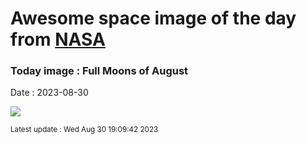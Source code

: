 
# Awesome space image of the day from [NASA](https://api.nasa.gov/)

### Today image : Full Moons of August
Date : 2023-08-30

![](https://apod.nasa.gov/apod/image/2308/GianniTumino_SturgeonMoon_Palette_JPG_LOGO_1024.jpg)

<small>Latest update : Wed Aug 30 19:09:42 2023</small>
        